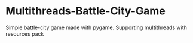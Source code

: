 # Multithreads-Battle-City-Game
Simple battle-city game made with pygame. Supporting multithreads
with resources pack
